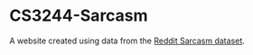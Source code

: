 # CS3244-Sarcasm

A website created using data from the [Reddit Sarcasm dataset](https://www.kaggle.com/danofer/sarcasm). 


